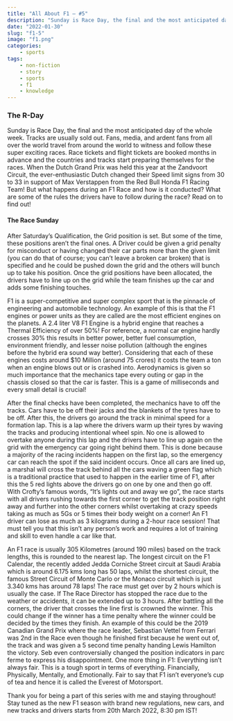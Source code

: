 ```yaml
---
title: "All About F1 – #5"
description: "Sunday is Race Day, the final and the most anticipated day of the whole week. Tracks are usually sold out. Fans, media, and ardent fans from all over the world travel from around the world to witness and follow these super exciting races. Race tickets and flight tickets are booked months in advance and the countries and tracks start preparing themselves for the races. When the Dutch Grand Prix was held this year at the Zandvoort Circuit, the ever-enthusiastic Dutch changed their Speed limit signs from 30 to 33 in support of Max Verstappen from the Red Bull Honda F1 Racing Team! But what happens during an F1 Race and how is it conducted? What are some of the rules the drivers have to follow during the race? Read on to find out!"
date: "2022-01-30"
slug: "f1-5"
image: "f1.png"
categories:
    - sports
tags:
    - non-fiction
    - story
    - sports
    - f1
    - knowledge
---
```


### The R-Day

Sunday is Race Day, the final and the most anticipated day of the whole week. Tracks are usually sold out. Fans, media, and ardent fans from all over the world travel from around the world to witness and follow these super exciting races. Race tickets and flight tickets are booked months in advance and the countries and tracks start preparing themselves for the races. When the Dutch Grand Prix was held this year at the Zandvoort Circuit, the ever-enthusiastic Dutch changed their Speed limit signs from 30 to 33 in support of Max Verstappen from the Red Bull Honda F1 Racing Team! But what happens during an F1 Race and how is it conducted? What are some of the rules the drivers have to follow during the race? Read on to find out!

#### The Race Sunday

After Saturday’s Qualification, the Grid position is set. But some of the time, these positions aren’t the final ones. A Driver could be given a grid penalty for misconduct or having changed their car parts more than the given limit (you can do that of course; you can’t leave a broken car broken) that is specified and he could be pushed down the grid and the others will bunch up to take his position. Once the grid positions have been allocated, the drivers have to line up on the grid while the team finishes up the car and adds some finishing touches.

F1 is a super-competitive and super complex sport that is the pinnacle of engineering and automobile technology. An example of this is that the F1 engines or power units as they are called are the most efficient engines on the planets. A 2.4 liter V8 F1 Engine is a hybrid engine that reaches a Thermal Efficiency of over 50%! For reference, a normal car engine hardly crosses 30% this results in better power, better fuel consumption, environment friendly, and lesser noise pollution (although the engines before the hybrid era sound way better). Considering that each of these engines costs around $10 Million (around 75 crores) it costs the team a ton when an engine blows out or is crashed into. Aerodynamics is given so much importance that the mechanics tape every outing or gap in the chassis closed so that the car is faster. This is a game of milliseconds and every small detail is crucial!

After the final checks have been completed, the mechanics have to off the tracks. Cars have to be off their jacks and the blankets of the tyres have to be off. After this, the drivers go around the track in minimal speed for a formation lap. This is a lap where the drivers warm up their tyres by waving the tracks and producing intentional wheel spin. No one is allowed to overtake anyone during this lap and the drivers have to line up again on the grid with the emergency car going right behind them. This is done because a majority of the racing incidents happen on the first lap, so the emergency car can reach the spot if the said incident occurs. Once all cars are lined up, a marshal will cross the track behind all the cars waving a green flag which is a traditional practice that used to happen in the earlier time of F1, after this the 5 red lights above the drivers go on one by one and then go off. With Crofty’s famous words, “It’s lights out and away we go”, the race starts with all drivers rushing towards the first corner to get the track position right away and further into the other corners whilst overtaking at crazy speeds taking as much as 5Gs or 5 times their body weight on a corner! An F1 driver can lose as much as 3 kilograms during a 2-hour race session! That must tell you that this isn’t any person’s work and requires a lot of training and skill to even handle a car like that.

An F1 race is usually 305 Kilometres (around 190 miles) based on the track lengths, this is rounded to the nearest lap. The longest circuit on the F1 Calendar, the recently added Jedda Corniche Street circuit at Saudi Arabia which is around 6.175 kms long has 50 laps, whilst the shortest circuit, the famous Street Circuit of Monte Carlo or the Monaco circuit which is just 3.340 kms has around 78 laps! The race must get over by 2 hours which is usually the case.  If The Race Director has stopped the race due to the weather or accidents, it can be extended up to 3 hours. After battling all the corners, the driver that crosses the line first is crowned the winner. This could change if the winner has a time penalty where the winner could be decided by the times they finish. An example of this could be the 2019 Canadian Grand Prix where the race leader, Sebastian Vettel from Ferrari was 2nd in the Race even though he finished first because he went out of, the track and was given a 5 second time penalty handing Lewis Hamilton the victory. Seb even controversially changed the position indicators in parc ferme to express his disappointment. One more thing in F1: Everything isn’t always fair. This is a tough sport in terms of everything. Financially, Physically, Mentally, and Emotionally. Fair to say that F1 isn’t everyone’s cup of tea and hence it is called the Everest of Motorsport.

 Thank you for being a part of this series with me and staying throughout! Stay tuned as the new F1 season with brand new regulations, new cars, and new tracks and drivers starts from 20th March 2022, 8:30 pm IST!